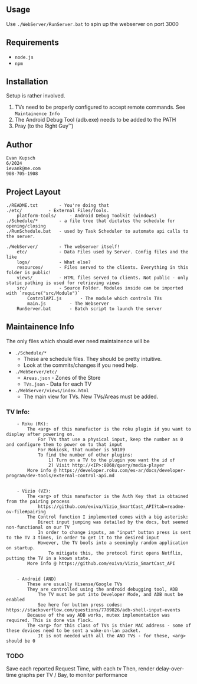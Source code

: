 ## Usage
Use `./WebServer/RunServer.bat` to spin up the webserver on port 3000

## Requirements

+ `node.js`
+ `npm`

## Installation
Setup is rather involved.
1. TVs need to be properly configured to accept remote commands. See `Maintainence Info`
2. The Android Debug Tool (adb.exe) needs to be added to the PATH
3. Pray (to the Right Guy™️)

## Author
	Evan Kupsch
	6/2024
	ievank@me.com
	908-705-1908


## Project Layout
	./README.txt		- You're doing that
	./etc/			- External Files/Tools.
		platform-tools/		- Android Debug Toolkit (windows)
	./Schedule/*		- a file tree that dictates the schedule for opening/closing
	./RunSchedule.bat	- used by Task Scheduler to automate api calls to the server.
	
	./WebServer/		- The webserver itself!	
		etc/			- Data Files used by Server. Config files and the like
		logs/			- What else?
		resources/		- Files served to the clients. Everything in this folder is public!
		views/			- HTML files served to clients. Not public - only static pathing is used for retrieving views
		src/			- Source Folder. Modules inside can be imported with `require("src/Module")`
			ControlAPI.js		- The module which controls TVs
			main.js			- The Webserver
		RunServer.bat		- Batch script to launch the server
	


## Maintainence Info
The only files which should ever need maintainence will be 
* `./Schedule/*`
	+ These are schedule files. They should be pretty intuitive.
	+ Look at the commits/changes if you need help.
* `./WebServer/etc/`
	* `Areas.json`	- Zones of the Store
	* `TVs.json`	- Data for each TV
* `./WebServer/views/index.html`
	+ The main view for TVs. New TVs/Areas must be added.
		
	
	
### TV Info:
		- Roku (RK):
			The <arg> of this manufactor is the roku plugin id you want to display after powering on. 
				For TVs that use a physical input, keep the number as 0 and configure them to power on to that input
				For Rokiosk, that number is 50109
				To find the number of other plugins:
					1) Turn on a TV to the plugin you want the id of
					2) Visit http://<IP>:8060/query/media-player
			More info @ https://developer.roku.com/es-ar/docs/developer-program/dev-tools/external-control-api.md
		

		- Vizio (VZ):
			The <arg> of this manufactor is the Auth Key that is obtained from the pairing process
				https://github.com/exiva/Vizio_SmartCast_API?tab=readme-ov-file#pairing
			The Control function I implemented comes with a big asterisk: 
				Direct input jumping was detailed by the docs, but seemed non-functional on our TV
				In order to change inputs, an "input" button press is sent to the TV 3 times, in order to get it to the desired input
				However, the TV boots into a seemingly random application on startup.
					To mitigate this, the protocol first opens Netflix, putting the TV in a known state.
			More info @ https://github.com/exiva/Vizio_SmartCast_API
		

		- Android (AND)
			These are usually Hisense/Google TVs
			They are controlled using the android debugging tool, ADB
				The TV must be put into Developer Mode, and ADB must be enabled
				See here for button press codes: https://stackoverflow.com/questions/7789826/adb-shell-input-events
			Because of the way ADB works, mutex implementation was required. This is done via flock.
			The <arg> for this class of TVs is thier MAC address - some of these devices need to be sent a wake-on-lan packet. 
				It is not needed with all the AND TVs - for these, <arg> should be 0



### TODO

Save each reported Request Time, with each tv
Then, render delay-over-time graphs per TV / Bay, to monitor performance
